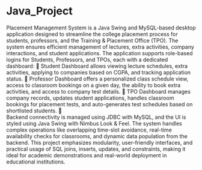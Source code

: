 # Java_Project
 Placement Management System is a Java Swing and MySQL-based desktop 
application designed to streamline the college placement process for students, 
professors, and the Training & Placement Office (TPO). The system ensures 
efficient management of lectures, extra activities, company interactions, and student 
applications. 
The application supports role-based logins for Students, Professors, and TPOs, 
each with a dedicated dashboard: 
 Student Dashboard allows viewing lecture schedules, extra activities, 
applying to companies based on CGPA, and tracking application status. 
 Professor Dashboard offers a personalized class schedule view, access to 
classroom bookings on a given day, the ability to book extra activities, and 
access to company test details. 
 TPO Dashboard manages company records, updates student applications, 
handles classroom bookings for placement tests, and auto-generates test 
schedules based on shortlisted students. 
  
Backend connectivity is managed using JDBC with MySQL, and the UI is styled 
using Java Swing with Nimbus Look & Feel. The system handles complex 
operations like overlapping time-slot avoidance, real-time availability checks for 
classrooms, and dynamic data population from the backend. 
This project emphasizes modularity, user-friendly interfaces, and practical usage of 
SQL joins, inserts, updates, and constraints, making it ideal for academic 
demonstrations and real-world deployment in educational institutions.
